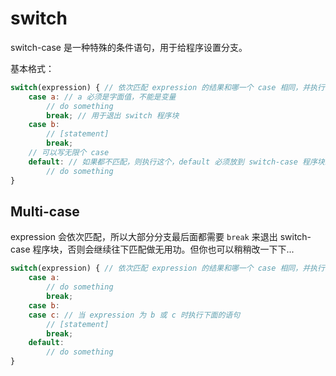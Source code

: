 # switch

switch-case 是一种特殊的条件语句，用于给程序设置分支。

基本格式：

```javascript
switch(expression) { // 依次匹配 expression 的结果和哪一个 case 相同，并执行该 case 下的语句
    case a: // a 必须是字面值，不能是变量
        // do something
        break; // 用于退出 switch 程序块
    case b:
        // [statement]
        break;
    // 可以写无限个 case
    default: // 如果都不匹配，则执行这个，default 必须放到 switch-case 程序块最下面
        // do something
}
```

## Multi-case

expression 会依次匹配，所以大部分分支最后面都需要 `break` 来退出 switch-case 程序块，否则会继续往下匹配做无用功。但你也可以稍稍改一下下...

```javascript
switch(expression) { // 依次匹配 expression 的结果和哪一个 case 相同，并执行该 case 下的语句
    case a: 
        // do something
        break;
    case b:
    case c: // 当 expression 为 b 或 c 时执行下面的语句
        // [statement]
        break;
    default:
        // do something
}
```

